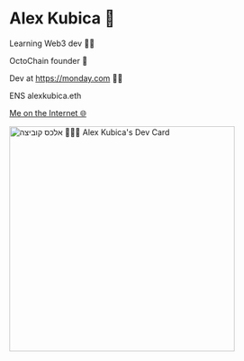 # Alex Kubica 🐙

Learning Web3 dev 🧱🚀

OctoChain founder 🐙

Dev at https://monday.com 👨‍💻

ENS alexkubica.eth

[Me on the Internet 🌐](https://link3.to/alexkubica)

<a href="https://app.daily.dev/alexkubica_eth"><img src="https://api.daily.dev/devcards/d14201205e9e4ea0a408872046350f4a.png?r=rtd" width="400" alt="אלכס קוביצה 👨🏻‍💻 Alex Kubica's Dev Card"/></a>
